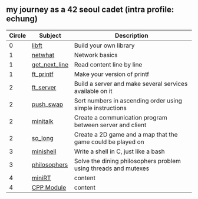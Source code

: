 ## my journey as a 42 seoul cadet (intra profile: echung)

| Circle | Subject | Description |
| ------- | ------- | ------- |
| 0 | [libft](https://github.com/euiminnn/Born-to-code/tree/master/libft) | Build your own library |
| 1 | [netwhat](https://github.com/euiminnn/Born-to-code/tree/master/netwhat) | Network basics |
| 1 | [get_next_line](https://github.com/euiminnn/Born-to-code/tree/master/get_next_line) | Read content line by line |
| 1 | [ft_printf](https://github.com/euiminnn/Born-to-code/tree/master/printf) | Make your version of printf |
| 2 | [ft_server](https://github.com/euiminnn/Born-to-code/tree/master/server) | Build a server and make several services available on it |
| 2 | [push_swap](https://github.com/euiminnn/Born-to-code/tree/master/push_swap) | Sort numbers in ascending order using simple instructions |
| 2 | [minitalk](https://github.com/euiminnn/Born-to-code/tree/master/minitalk) | Create a communication program between server and client |
| 2 | [so_long](https://github.com/euiminnn/Born-to-code/tree/master/so_long) | Create a 2D game and a map that the game could be played on |
| 3 | [minishell](https://github.com/euiminnn/Born-to-code/tree/master/minishell) | Write a shell in C, just like a bash |
| 3 | [philosophers](https://github.com/euiminnn/Born-to-code/tree/master/philosophers) | Solve the dining philosophers problem using threads and mutexes |
| 4 | [miniRT]() | content |
| 4 | [CPP Module]() | content |
